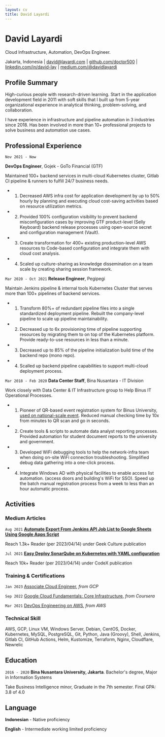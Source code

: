 ```yaml
---
layout: cv
title: David Layardi
---
```

# David Layardi
Cloud Infrastructure, Automation, DevOps Engineer.

<div id="webaddress">
<text>Jakarta, Indonesia</text>
| <a href="mailto:david@layardi.com">david@layardi.com</a>
| <a href="https://github.com/doctor500">github.com/doctor500</a>
| <a href="https://www.linkedin.com/in/david-lay/">linkedin.com/in/david-lay</a>
| <a href="https://medium.com/@davidlayardi">medium.com/@davidlayardi</a>
</div>


## Profile Summary



High-curious people with research-driven learning. Start in the application development field in 2011 with soft skills that I built up from 5-year organizational experience in analytical thinking, problem-solving, and collaboration.

I have experience in infrastructure and pipeline automation in 3 industries since 2018. Has been involved in more than 10+ professional projects to solve business and automation use cases.

## Professional Experience

`Nov 2021 - Now`

__DevOps Engineer__, Gojek - GoTo Financial (GTF)

Maintained 100+ backend services in multi-cloud Kubernetes cluster, Gitlab CI pipeline & runners to fulfill 24/7 business needs.

- 1) Decreased AWS infra cost for application development by up to 50% hourly by planning and executing cloud cost-saving activities based on resource utilization metrics.
- 2) Provided 100% configuration visibility to prevent backend misconfiguration cases by improving GTF product-level (Selly Keyboard) backend release processes using open-source secret and configuration management (Vault). 
- 3) Create transformation for 400+ existing production-level AWS resources to Code-based configuration and integrate them with cloud cost analysis.
- 4) Scaled up culture-sharing as knowledge dissemination on a team scale by creating sharing session framework.

`Mar 2020 - Oct 2021`
__Release Engineer__, Pegipegi

Maintain Jenkins pipeline & internal tools Kubernetes Cluster that serves more than 100+ pipelines of backend services.


- 1) Transform 80%+ of redundant pipeline files into a single standardized deployment pipeline. Rebuilt the company-level pipeline to scale up pipeline maintainability.
- 2) Decreased up to 6x provisioning time of pipeline supporting resources by migrating them to on top of the Kubernetes platform. Provide ready-to-use resources in less than a minute.
- 3) Decreased up to 85% of the pipeline initialization build time of the backend repo (mono repo).
- 4) Scalled up backend pipeline capabilities to support multi-cloud deployment process.

`Mar 2018 - Feb 2020`
__Data Center Staff__, Bina Nusantara - IT Division


Work closely with Data Center & IT Infrastructure group to Help Binus IT Operational Processes.


- 1) Pioneer of QR-based event registration system for Binus University, [<u>used on national-scale event</u>](https://binus.ac.id/2019/01/sarasehan-dialog-nasional-bersama-menteri-ristekdikti-republik-nasional/). Reduced manual checking time by 10x from minutes to QR scan and go in seconds. 
- 2) Create tools & scripts to automate data analyst reporting processes. Provided automation for student document reports to the university and government.
- 3) Developed WiFi debugging tools to help the network-infra team when doing on-site WiFi connection troubleshooting. Simplified debug data gathering into a one-click process.
- 4) Integrate Windows AD with physical facilities to enable access list automation. (access doors and building's WiFi for SSO). Speed up the batch manual registration process from a week to less than an hour automatic process.



<!-- <div style="page-break-after: always;"></div> -->
## Activities
### Medium Articles
`Aug 2021`
[**Automate Export From Jenkins API Job List to Google Sheets Using Google Apps Script**](https://medium.com/geekculture/automate-export-from-jenkins-api-job-list-to-google-sheets-using-google-apps-script-2eef44008bdc)

Reach 1.3k+ Reader (per 2023/04/14) under Geek Culture publication

`Jul 2021`
[**Easy Deploy SonarQube on Kubernetes with YAML configuration**](https://medium.com/codex/easy-deploy-sonarqube-on-kubernetes-with-yaml-configuration-27f5adc8de90)

Reach 10k+ Reader (per 2023/04/14) under CodeX publication

### Training & Certifications

`Jan 2023`
[Associate Cloud Engineer](https://www.credential.net/3e62c331-8419-43d6-9d48-849d04182582), *from GCP*

`Sep 2022`
[Google Cloud Fundamentals: Core Infrastructure](https://www.coursera.org/account/accomplishments/verify/B2V6L4ZSGNUH), *from Coursera*

`Mar 2021`
[DevOps Engineering on AWS](https://1drv.ms/b/s!AgiuQdtA6DaqkRFlSnO8rKrDO8iQ?e=htxgE9), *from AWS*



### Technical Skill


AWS, GCP, Linux VM, Windows Server, Debian, CentOS, Docker, Kubernetes, MySQL, PostgreSQL, Git, Python, Java (Groovy), Shell, Jenkins, Gitlab CI, GitHub Actions, Helm, Kustomize, Terraform, Nginx, Cloudflare, Newrelic


## Education

`2016 - 2020`
__Bina Nusantara University, Jakarta__. Bachelor's degree, Major in Information Systems

Take Business Intelligence minor, Graduate in the 7th semester. Final GPA: 3.8 of 4.0

## Language
__Indonesian__ - Native proficiency

__English__ - Intermediate working limited proficiency


<!-- ### Footer
Last updated: Jan 2023 -->
